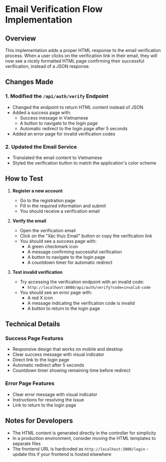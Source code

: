 # Email Verification Flow Implementation

## Overview
This implementation adds a proper HTML response to the email verification process. When a user clicks on the verification link in their email, they will now see a nicely formatted HTML page confirming their successful verification, instead of a JSON response.

## Changes Made

### 1. Modified the `/api/auth/verify` Endpoint
- Changed the endpoint to return HTML content instead of JSON
- Added a success page with:
  - Success message in Vietnamese
  - A button to navigate to the login page
  - Automatic redirect to the login page after 5 seconds
- Added an error page for invalid verification codes

### 2. Updated the Email Service
- Translated the email content to Vietnamese
- Styled the verification button to match the application's color scheme

## How to Test

1. **Register a new account**
   - Go to the registration page
   - Fill in the required information and submit
   - You should receive a verification email

2. **Verify the email**
   - Open the verification email
   - Click on the "Xác thực Email" button or copy the verification link
   - You should see a success page with:
     - A green checkmark icon
     - A message confirming successful verification
     - A button to navigate to the login page
     - A countdown timer for automatic redirect

3. **Test invalid verification**
   - Try accessing the verification endpoint with an invalid code:
     - `http://localhost:8080/api/auth/verify?code=invalid-code`
   - You should see an error page with:
     - A red X icon
     - A message indicating the verification code is invalid
     - A button to return to the login page

## Technical Details

### Success Page Features
- Responsive design that works on mobile and desktop
- Clear success message with visual indicator
- Direct link to the login page
- Automatic redirect after 5 seconds
- Countdown timer showing remaining time before redirect

### Error Page Features
- Clear error message with visual indicator
- Instructions for resolving the issue
- Link to return to the login page

## Notes for Developers
- The HTML content is generated directly in the controller for simplicity
- In a production environment, consider moving the HTML templates to separate files
- The frontend URL is hardcoded as `http://localhost:3000/login` - update this if your frontend is hosted elsewhere